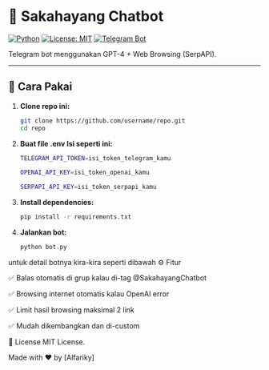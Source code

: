 # 🤖 Sakahayang Chatbot

[![Python](https://img.shields.io/badge/Python-3.10%2B-blue?logo=python)](https://www.python.org/)
[![License: MIT](https://img.shields.io/badge/License-MIT-yellow.svg)](https://opensource.org/licenses/MIT)
[![Telegram Bot](https://img.shields.io/badge/Telegram-Bot-0088cc?logo=telegram)](https://telegram.org/)

Telegram bot menggunakan GPT-4 + Web Browsing (SerpAPI).

---

## 🚀 Cara Pakai

1. **Clone repo ini:**
   ```bash
   git clone https://github.com/username/repo.git
   cd repo
   
2. **Buat file .env Isi seperti ini:**
   ```bash
   TELEGRAM_API_TOKEN=isi_token_telegram_kamu

   OPENAI_API_KEY=isi_token_openai_kamu

   SERPAPI_API_KEY=isi_token_serpapi_kamu

3. **Install dependencies:**
   ```bash
   pip install -r requirements.txt

4. **Jalankan bot:**
   ```bash
   python bot.py


untuk detail botnya kira-kira seperti dibawah
⚙️ Fitur

✅ Balas otomatis di grup kalau di-tag @SakahayangChatbot

✅ Browsing internet otomatis kalau OpenAI error

✅ Limit hasil browsing maksimal 2 link

✅ Mudah dikembangkan dan di-custom

📜 License
MIT License.

Made with ❤️ by [Alfariky]
